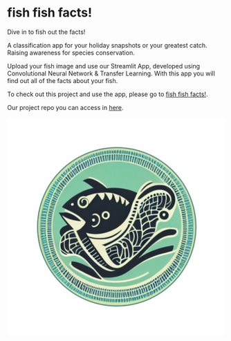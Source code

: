 # **fish fish facts!**

Dive in to fish out the facts! 

A classification app for your holiday snapshots or your greatest catch. Raising awareness for species conservation. 

Upload your fish image and use our Streamlit App, developed using Convolutional Neural Network & Transfer Learning. With this app you will find out all of the facts about your fish.

To check out this project and use the app, please go to [fish fish facts!](https://fishfishfacts.godaddysites.com/).

Our project repo you can access in [here](https://github.com/kaqreal/ds-capstone-project-fish).

![Img](fishfishfacts_logo.png)
